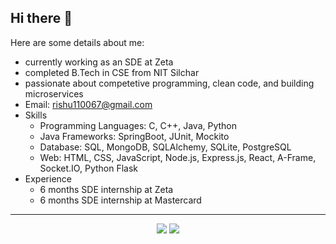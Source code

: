 ## Hi there 👋

Here are some details about me:

- currently working as an SDE at Zeta 
- completed B.Tech in CSE from NIT Silchar
- passionate about competetive programming, clean code, and building microservices
- Email: rishu110067@gmail.com 
- Skills
  * Programming Languages:  C, C++, Java, Python
  * Java Frameworks: SpringBoot, JUnit, Mockito
  * Database: SQL, MongoDB, SQLAlchemy, SQLite, PostgreSQL 
  * Web: HTML, CSS, JavaScript, Node.js, Express.js, React, A-Frame, Socket.IO, Python Flask
- Experience
  * 6 months SDE internship at Zeta
  * 6 months SDE internship at Mastercard

---
<p align="center">
  <img src = "https://github-readme-stats.vercel.app/api?username=rishu110067&show_icons=true&theme=radical">
  <img src = "https://github-readme-stats.vercel.app/api/top-langs/?username=rishu110067&show_icons=true&layout=compact&theme=radical&hide=jupyter+notebook,ejs,shell)](https://github.com/anuraghazra/github-readme-stats">
</p>
